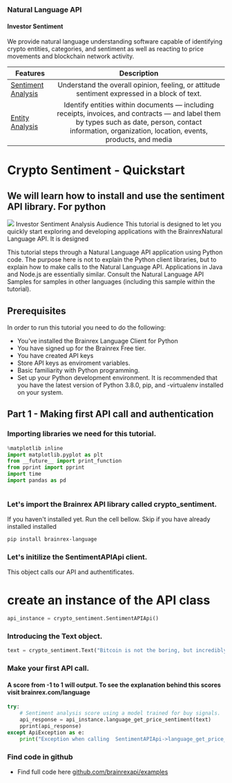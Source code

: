 ### Natural Language API
#### Investor Sentiment

We provide natural language understanding software capable of identifying crypto entities, categories, and sentiment as well as reacting to price movements and blockchain network activity.

| Features        | Description  |
| ------------- |:-------------:|
| [Sentiment Analysis](language/entities)    | Understand the overall opinion, feeling, or attitude sentiment expressed in a block of text. |
| [Entity Analysis](language/entities)   | Identify entities within documents — including receipts, invoices, and contracts — and label them by types such as date, person, contact information, organization, location, events, products, and media      |


# Crypto Sentiment - Quickstart
## We will learn how to install and use the sentiment API library. For python
<img src="https://s3-eu-west-1.amazonaws.com/brainrex.com/img/products/sentiment-analysis-quickstart-brainrex-api.png">
Investor Sentiment Analysis
Audience
This tutorial is designed to let you quickly start exploring and developing applications with the BrainrexNatural Language API. It is designed

This tutorial steps through a Natural Language API application using Python code. The purpose here is not to explain the Python client libraries, but to explain how to make calls to the Natural Language API. Applications in Java and Node.js are essentially similar. Consult the Natural Language API Samples for samples in other languages (including this sample within the tutorial).

## Prerequisites
In order to run this tutorial you need to do the following:
- You've installed the Brainrex Language Client for Python
- You have signed up for the Brainrex Free tier.
- You have created API keys
- Store API keys as enviroment variables.
- Basic familiarity with Python programming.
- Set up your Python development environment. It is recommended that you have the latest version of Python 3.8.0, pip, and -virtualenv installed on your system.

## Part 1 - Making first API call and authentication
### Importing libraries we need for this tutorial.

```python
%matplotlib inline
import matplotlib.pyplot as plt
from __future__ import print_function
from pprint import pprint
import time
import pandas as pd

```
```python

```
### Let's import the Brainrex API library called crypto_sentiment.
If you haven't installed yet.
Run the cell bellow. Skip if you have already installed installed
```bash
pip install brainrex-language

```

### Let's initilize the SentimentAPIApi client.

This object calls our API and authentificates.

# create an instance of the API class
```python
api_instance = crypto_sentiment.SentimentAPIApi()

```

### Introducing the Text object.
```python
text = crypto_sentiment.Text("Bitcoin is not the boring, but incredibly Binance coin is way better") # Text | String of text to be analyze for investor sentiment.


```

### Make your first API call.
#### A score from -1 to 1 will output. To see the explanation behind this scores visit brainrex.com/language
```python
try:
    # Sentiment analysis score using a model trained for buy signals.
    api_response = api_instance.language_get_price_sentiment(text)
    pprint(api_response)
except ApiException as e:
    print("Exception when calling  SentimentAPIApi->language_get_price_sentiment: %s\n" % e)

```

### Find code in github

- Find full code here [github.com/brainrexapi/examples](https://github.com/BrainrexAPI/examples/blob/master/crypto-language-quickstart.ipynb)
